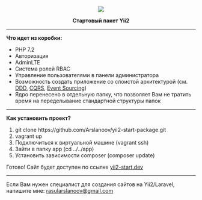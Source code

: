 <p align="center">
  <img src="https://i.ibb.co/HFWYtmz/yii2-800x400.jpg">
</p>

<p align="center">
  <b>Стартовый пакет Yii2</b>
</p>

<hr>

<p>
  <b>Что идет из коробки:</b>
  <ul>
    <li>PHP 7.2</li>
    <li>Авторизация</li>
    <li>AdminLTE</li>
    <li>Система ролей RBAC</li>
    <li>Управление пользователями в панели администратора</li>
    <li>Возможность создать приложение со слоистой архитектурой (см. <a href="https://ru.wikipedia.org/wiki/%D0%9F%D1%80%D0%B5%D0%B4%D0%BC%D0%B5%D1%82%D0%BD%D0%BE-%D0%BE%D1%80%D0%B8%D0%B5%D0%BD%D1%82%D0%B8%D1%80%D0%BE%D0%B2%D0%B0%D0%BD%D0%BD%D0%BE%D0%B5_%D0%BF%D1%80%D0%BE%D0%B5%D0%BA%D1%82%D0%B8%D1%80%D0%BE%D0%B2%D0%B0%D0%BD%D0%B8%D0%B5">DDD</a>, <a href="https://ru.wikipedia.org/wiki/CQRS">CQRS</a>, <a href="https://martinfowler.com/eaaDev/EventSourcing.html">Event Sourcing</a>)</li>
    <li>Ядро перенесено в отдельную папку, что позволяет Вам не тратить время на переделывание стандартной структуры папок</li>
  </ul>
</p>

<hr>

<p>
  <b>Как установить проект?</b>
  <ol>
    <li>git clone https://github.com/Arslanoov/yii2-start-package.git</li>
    <li>vagrant up</li>
    <li>Подключиться к виртуальной машине (vagrant ssh)</li>
    <li>Зайти в папку app (cd ../../app)</li>
    <li>Установить зависимости composer (composer update)</li>
  </ol>
  
  Готово!
  Сайт будет доступен по ссылке <a href="http://yii2-start.dev">yii2-start.dev</a>
</p>

<hr>

<p>
    Если Вам нужен специалист для создания сайтов на Yii2/Laravel, напишите мне:
    <a href="mailto:rasularslanoov@gmail.com">rasularslanoov@gmail.com</a>
</p>
